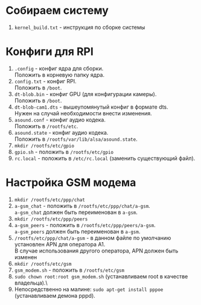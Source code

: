 # Собираем систему

1. `kernel_build.txt` - инструкция по сборке системы

# Конфиги для RPI

1. `.config` - конфиг ядра для сборки.\
Положить в корневую папку ядра.
1. `config.txt` - конфиг RPI.\
Положить в `/boot`.
1. `dt-blob.bin` - конфиг GPU (для конфигурации камеры).\
Положить в `/boot`.
1. `dt-blob-cam1.dts` - вышеупомянутый конфиг в формате dts.\
Нужен на случай необходимости внести изменения.
1. `asound.conf` - конфиг аудио кодека.\
Положить в `/rootfs/etc`.
1. `asound.state` - конфиг аудио кодека.\
Положить в `/rootfs/var/lib/alsa/asound.state`.
1. `mkdir /rootfs/etc/gpio`
1. `gpio.sh` - положить в `/rootfs/etc/gpio`
1. `rc.local` - положить в `/etc/rc.local` (заменить существующий файл).

# Настройка GSM модема

1. `mkdir /rootfs/etc/ppp/chat`
1. `a-gsm_chat` - положить в `/rootfs/etc/ppp/chat/a-gsm`.\
`a-gsm_chat` должен быть переименован в `a-gsm`.
1. `mkdir /rootfs/etc/ppp/peers`
1. `a-gsm_peers` - положить в `/rootfs/etc/ppp/peers/a-gsm`.\
`a-gsm_peers` должен быть переименован в `a-gsm`.
1. `/rootfs/etc/ppp/chat/a-gsm` - в данном файле по умолчанию установлен APN для оператора A1.\
В случае использования другого оператора, APN должен быть изменен
1. `mkdir /rootfs/etc/gsm`
1. `gsm_modem.sh` - положить в `/rootfs/etc/gsm`
1. `sudo chown root:root gsm_modem.sh` (устанавливаем root в качестве владельца).\
1. Непосредственно на малине: `sudo apt-get install pppoe` (устанавливаем демона pppd).
